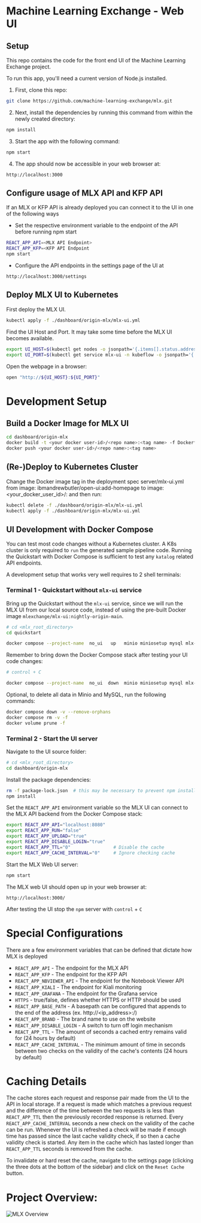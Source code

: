 # Machine Learning Exchange - Web UI

## Setup

This repo contains the code for the front end UI of the Machine Learning Exchange project.

To run this app, you'll need a current version of Node.js installed.

1. First, clone this repo:
```Bash
git clone https://github.com/machine-learning-exchange/mlx.git
```

2. Next, install the dependencies by running this command from within the newly created directory:
```Bash
npm install
```

3. Start the app with the following command:
```Bash
npm start
```

4. The app should now be accessible in your web browser at:
```
http://localhost:3000
```

## Configure usage of MLX API and KFP API

If an MLX or KFP API is already deployed you can connect it to the UI in one of the following ways

* Set the respective environment variable to the endpoint of the API before running npm start

```Bash
REACT_APP_API=<MLX API Endpoint>
REACT_APP_KFP=<KFP API Endpoint
npm start
```

* Configure the API endpoints in the settings page of the UI at
```
http://localhost:3000/settings
```

## Deploy MLX UI to Kubernetes

First deploy the MLX UI.
```Bash
kubectl apply -f ./dashboard/origin-mlx/mlx-ui.yml
```

Find the UI Host and Port. It may take some time before the MLX UI becomes available.
```Bash
export UI_HOST=$(kubectl get nodes -o jsonpath='{.items[].status.addresses[?(@.type=="ExternalIP")].address}')
export UI_PORT=$(kubectl get service mlx-ui -n kubeflow -o jsonpath='{.spec.ports[0].nodePort}')
```
Open the webpage in a browser:

```Bash
open "http://${UI_HOST}:${UI_PORT}"
```

# Development Setup

## Build a Docker Image for MLX UI

```Bash
cd dashboard/origin-mlx
docker build -t <your docker user-id>/<repo name>:<tag name> -f Dockerfile .
docker push <your docker user-id>/<repo name>:<tag name>
```

## (Re-)Deploy to Kubernetes Cluster

Change the Docker image tag in the deployment spec server/mlx-ui.yml from image: ibmandrewbutler/open-ui:add-homepage to image: <your_docker_user_id>/<repo name>:<tag name> and then run:

```Bash
kubectl delete -f ./dashboard/origin-mlx/mlx-ui.yml
kubectl apply -f ./dashboard/origin-mlx/mlx-ui.yml
```

## UI Development with Docker Compose

You can test most code changes without a Kubernetes cluster. A K8s cluster is only
required to `run` the generated sample pipeline code. Running the Quickstart with
Docker Compose is sufficient to test any `katalog` related API endpoints.

A development setup that works very well requires to 2 shell terminals:

### Terminal 1 - Quickstart without `mlx-ui` service

Bring up the Quickstart without the `mlx-ui` service, since we will run the MLX UI
from our local source code, instead of using the pre-built Docker image `mlexchange/mlx-ui:nightly-origin-main`.

```Bash
# cd <mlx_root_directory>
cd quickstart

docker compose --project-name  no_ui   up   minio miniosetup mysql mlx-api catalog
```

Remember to bring down the Docker Compose stack after testing your UI code changes:

```Bash
# control + C 

docker compose --project-name  no_ui  down  minio miniosetup mysql mlx-api catalog
```

Optional, to delete all data in Minio and MySQL, run the following commands:

```Bash
docker compose down -v --remove-orphans
docker compose rm -v -f
docker volume prune -f
```

### Terminal 2 - Start the UI server

Navigate to the UI source folder:

```Bash
# cd <mlx_root_directory>
cd dashboard/origin-mlx
```

Install the package dependencies:

```Bash
rm -f package-lock.json  # this may be necessary to prevent npm install errors
npm install
```

Set the `REACT_APP_API` environment variable so the MLX UI can connect to the MLX API
backend from the Docker Compose stack:

```Bash
export REACT_APP_API="localhost:8080"
export REACT_APP_RUN="false"
export REACT_APP_UPLOAD="true"
export REACT_APP_DISABLE_LOGIN="true"
export REACT_APP_TTL="0"                # Disable the cache
export REACT_APP_CACHE_INTERVAL="0"     # Ignore checking cache
```

Start the MLX Web UI server:

```Bash
npm start
```

The MLX web UI should open up in your web browser at:

```
http://localhost:3000/
```

After testing the UI stop the `npm` server with `control` + `C`


# Special Configurations

There are a few environment variables that can be defined that dictate how MLX is deployed

* `REACT_APP_API` - The endpoint for the MLX API
* `REACT_APP_KFP` - The endpoint for the KFP API
* `REACT_APP_NBVIEWER_API` - The endpoint for the Notebook Viewer API
* `REACT_APP_KIALI` - The endpoint for Kiali monitoring
* `REACT_APP_GRAFANA` - The endpoint for the Grafana service
* `HTTPS` - true/false, defines whether HTTPS or HTTP should be used
* `REACT_APP_BASE_PATH` - A basepath can be configured that appends to the end of the address (ex.
  http://<ip_address>:<port>/<basepath>)
* `REACT_APP_BRAND` - The brand name to use on the website
* `REACT_APP_DISABLE_LOGIN` - A switch to turn off login mechanism
* `REACT_APP_TTL` - The amount of seconds a cached entry remains valid for (24 hours by default)
* `REACT_APP_CACHE_INTERVAL` - The minimum amount of time in seconds between two checks on the validity of the cache's contents (24 hours by default)

# Caching Details

The cache stores each request and response pair made from the UI to the API in local storage. If a request is made 
which matches a previous request and the difference of the time between the two requests is less than `REACT_APP_TTL` then the previously recorded response is returned. Every `REACT_APP_CACHE_INTERVAL` seconds a new check on the validity of the cache can be run. Whenever the UI is refreshed a check will be made if enough time has passed since the last cache validity check, if so then a cache validity check is started. Any item in the cache which has lasted longer than `REACT_APP_TTL` seconds is removed from the cache.

To invalidate or hard reset the cache, navigate to the settings page (clicking the three dots at the bottom of the sidebar) and click on the `Reset Cache` button.

# Project Overview:

![MLX Overview](src/images/image1.png)
